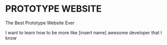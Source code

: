 PROTOTYPE WEBSITE
=================

The Best Prototype Website Ever

I want to learn how to be more like [insert name] awesome developer that I know
